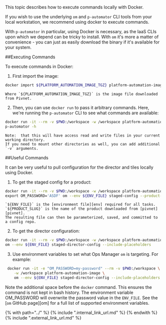 This topic describes how to execute commands locally with Docker.

If you wish to use the underlying `om` and `p-automator` CLI tools from your local workstation,
we recommend using docker to execute commands.

With `p-automator` in particular, using Docker is necessary,
as the IaaS CLIs upon which we depend can be tricky to install.
With `om` it's more a matter of convenience -
you can just as easily download the binary if it's available for your system.

##Executing Commands

To execute commands in Docker:

1. First import the image:
```bash
docker import ${PLATFORM_AUTOMATION_IMAGE_TGZ} platform-automation-image
```

    Where `${PLATFORM_AUTOMATION_IMAGE_TGZ}` is the image file downloaded from Pivnet.

2. Then, you can use `docker run` to pass it arbitrary commands.
Here, we're running the `p-automator` CLI to see what commands are available:
```bash
docker run -it --rm -v $PWD:/workspace -w /workspace platform-automation-image \
p-automator -h
```

    Note:  that this will have access read and write files in your current working directory.
    If you need to mount other directories as well, you can add additional `-v` arguments.

##Useful Commands

It can be very useful to pull configuration for the director and tiles locally using Docker.

1. To get the staged config for a product:
```bash
docker run -it --rm -v $PWD:/workspace -w /workspace platform-automation-image \
export OM_PASSWORD='ASDF' om --env ${ENV_FILE} staged-config --product-name ${PRODUCT_SLUG} --include-placeholders
```

    `${ENV_FILE}` is the [environment file][env] required for all tasks.
    `${PRODUCT_SLUG}` is the name of the product downloaded from [pivnet][pivnet].
    The resulting file can then be parameterized, saved, and committed to a config repo.

2. To get the director configuration:
```bash
docker run -it --rm -v $PWD:/workspace -w /workspace platform-automation-image \
om --env ${ENV_FILE} staged-director-config --include-placeholders
```

3. Use environment variables to set what Ops Manager `om` is targeting.
For example: 
```bash
 docker run -it -e "OM_PASSWORD=my-password" --rm -v $PWD:/workspace \
    -w /workspace platform-automation-image \
    om --env ${ENV_FILE} staged-director-config --include-placeholders
```
Note the additional space before the `docker` command.
This ensures the command is not kept in bash history. 
The environment variable OM_PASSWORD will overwrite the password value in the `ENV_FILE`.
See the [`om` GitHub page][om] for a full list of supported environment variables. 

{% with path="../" %}
    {% include ".internal_link_url.md" %}
{% endwith %}
{% include ".external_link_url.md" %}